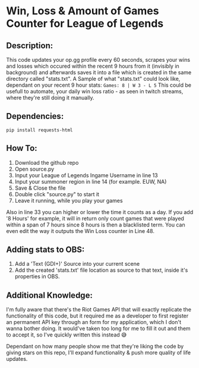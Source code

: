 # Win, Loss & Amount of Games Counter for League of Legends
## Description:
This code updates your op.gg profile every 60 seconds, scrapes your wins and losses which occured within the recent 9 hours from it (invisibly in background) and afterwards saves it into a file which is created in the same directory called "stats.txt".
A Sample of what "stats.txt" could look like, dependant on your recent 9 hour stats: ``Games: 8 | W 3 - L 5``
This could be usefull to automate, your daily win loss ratio - as seen in twitch streams, where they're still doing it manually.

## Dependencies:

	pip install requests-html

## How To:
1. Download the github repo
2. Open source.py
3. Input your League of Legends Ingame Username in line 13
4. Input your summoner region in line 14 (for example. EUW, NA)
5. Save & Close the file
6. Double click "source.py" to start it
7. Leave it running, while you play your games

Also in line 33 you can higher or lower the time it counts as a day. If you add '8 Hours' for example, it will in return only count games that were played within a span of 7 hours since 8 hours is then a blacklisted term. You can even edit the way it outputs the Win Loss counter in Line 48.

## Adding stats to OBS:
1. Add a 'Text (GDI+)' Source into your current scene
2. Add the created 'stats.txt' file location as source to that text, inside it's properties in OBS.

## Additional Knowledge:
I'm fully aware that there's the Riot Games API that will exactly replicate the functionality of this code, but it required me as a developer to first register an permanent API key through an form for my application, which I don't wanna bother doing. It would've taken too long for me to fill it out and them to accept it, so I've quickly written this instead 😅

Dependant on how many people show me that they're liking the code by giving stars on this repo, I'll expand functionality & push more quality of life updates.
